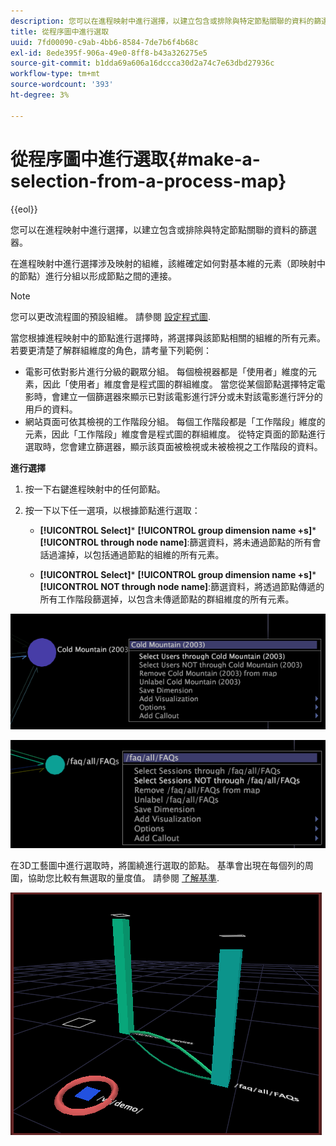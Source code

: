 ```yaml
---
description: 您可以在進程映射中進行選擇，以建立包含或排除與特定節點關聯的資料的篩選器。
title: 從程序圖中進行選取
uuid: 7fd00090-c9ab-4bb6-8584-7de7b6f4b68c
exl-id: 8ede395f-906a-49e0-8ff8-b43a326275e5
source-git-commit: b1dda69a606a16dccca30d2a74c7e63dbd27936c
workflow-type: tm+mt
source-wordcount: '393'
ht-degree: 3%

---
```


# 從程序圖中進行選取{#make-a-selection-from-a-process-map}

{{eol}}

您可以在進程映射中進行選擇，以建立包含或排除與特定節點關聯的資料的篩選器。

在進程映射中進行選擇涉及映射的組維，該維確定如何對基本維的元素（即映射中的節點）進行分組以形成節點之間的連接。

>[!NOTE]
>
>您可以更改流程圖的預設組維。 請參閱 [設定程式圖](../../../../home/c-get-started/c-intf-anlys-ftrs/t-config-proc-maps.md#task-4a95730b18a14bc790a77c013832b2d6).

當您根據進程映射中的節點進行選擇時，將選擇與該節點相關的組維的所有元素。 若要更清楚了解群組維度的角色，請考量下列範例：

* 電影可依對影片進行分級的觀眾分組。 每個檢視器都是「使用者」維度的元素，因此「使用者」維度會是程式圖的群組維度。 當您從某個節點選擇特定電影時，會建立一個篩選器來顯示已對該電影進行評分或未對該電影進行評分的用戶的資料。
* 網站頁面可依其檢視的工作階段分組。 每個工作階段都是「工作階段」維度的元素，因此「工作階段」維度會是程式圖的群組維度。 從特定頁面的節點進行選取時，您會建立篩選器，顯示該頁面被檢視或未被檢視之工作階段的資料。

**進行選擇**

1. 按一下右鍵進程映射中的任何節點。
1. 按一下以下任一選項，以根據節點進行選取：

   * **[!UICONTROL Select]*** **[!UICONTROL group dimension name +s]*** **[!UICONTROL through node name]**:篩選資料，將未通過節點的所有會話過濾掉，以包括通過節點的組維的所有元素。

   * **[!UICONTROL Select]*** **[!UICONTROL group dimension name +s]*** **[!UICONTROL NOT through node name]**:篩選資料，將透過節點傳遞的所有工作階段篩選掉，以包含未傳遞節點的群組維度的所有元素。

![](assets/vis_2DProcessMap_Selections_Movie.png)

![](assets/vis_2DProcessMap_Selections_Page.png)

在3D工藝圖中進行選取時，將圍繞進行選取的節點。 基準會出現在每個列的周圍，協助您比較有無選取的量度值。 請參閱 [了解基準](../../../../home/c-get-started/c-vis/c-ustd-benchmks.md#concept-c7b0f4102e92458096f8c4765cbe2914).

![](assets/vis_3DProcessMap_Selection.png)

